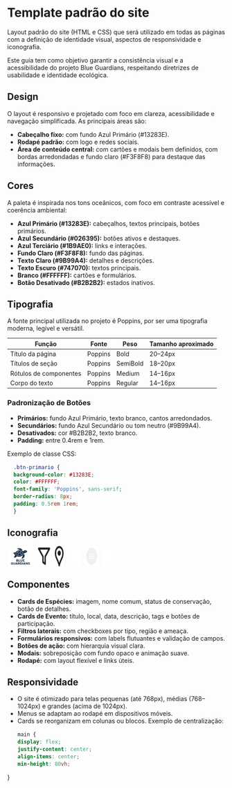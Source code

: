 # Template padrão do site
Layout padrão do site (HTML e CSS) que será utilizado em todas as páginas com a definição de identidade visual, aspectos de responsividade e iconografia.

Este guia tem como objetivo garantir a consistência visual e a acessibilidade do projeto Blue Guardians, respeitando diretrizes de usabilidade e identidade ecológica.

## Design

O layout é responsivo e projetado com foco em clareza, acessibilidade e navegação simplificada. As principais áreas são:
- **Cabeçalho fixo:** com fundo Azul Primário (#13283E).
- **Rodapé padrão:** com logo e redes sociais.
- **Área de conteúdo central:** com cartões e modais bem definidos, com bordas arredondadas e fundo claro (#F3F8F8) para destaque das informações.

## Cores
A paleta é inspirada nos tons oceânicos, com foco em contraste acessível e coerência ambiental:
- **Azul Primário (#13283E):** cabeçalhos, textos principais, botões primários.
- **Azul Secundário (#026395):** botões ativos e destaques.
- **Azul Terciário (#1B9AE0):** links e interações.
- **Fundo Claro (#F3F8F8):** fundo das páginas.
- **Texto Claro (#9B99A4):** detalhes e descrições.
- **Texto Escuro (#747070):** textos principais.
- **Branco (#FFFFFF):** cartões e formulários.
- **Botão Desativado (#B2B2B2):** estados inativos.

## Tipografia
A fonte principal utilizada no projeto é Poppins, por ser uma tipografia moderna, legível e versátil.

| Função                 | Fonte   | Peso     | Tamanho aproximado |
| ---------------------- | ------- | -------- | ------------------ |
| Título da página       | Poppins | Bold     | 20–24px            |
| Títulos de seção       | Poppins | SemiBold | 18–20px            |
| Rótulos de componentes | Poppins | Medium   | 14–16px            |
| Corpo do texto         | Poppins | Regular  | 14–16px    

### Padronização de Botões
- **Primários:** fundo Azul Primário, texto branco, cantos arredondados.
- **Secundários:** fundo Azul Secundário ou tom neutro (#9B99A4).
- **Desativados:** cor #B2B2B2, texto branco.
- **Padding:** entre 0.4rem e 1rem.
  
Exemplo de classe CSS:
  ```css
    .btn-primario {
    background-color: #13283E;
    color: #FFFFFF;
    font-family: 'Poppins', sans-serif;
    border-radius: 8px;
    padding: 0.5rem 1rem;
    }
  ```
## Iconografia

<div style="display: flex; gap: 10px; flex-wrap: wrap;">
  <img src="img/icons/Blue guardians logo.svg" alt="Login" width="60" height="auto"/>
  <img src="img/icons/Filter.svg" alt="Filtro" width="30" height="auto"/>
  <img src="img/icons/icon.svg" alt="Feedbacks" width="20" height="auto"/>
  <img src="img/icons/icone de busca.svg" alt="Eventos" width="30" height="auto"/>
  <img src="img/icons/leading-icon.svg" alt="Eventos" width="30" height="auto"/>
  <img src="img/icons/trailing-icon.svg" alt="Eventos" width="30" height="auto"/>
</div>

## Componentes
- **Cards de Espécies:** imagem, nome comum, status de conservação, botão de detalhes.
- **Cards de Evento:** título, local, data, descrição, tags e botões de participação.
- **Filtros laterais:** com checkboxes por tipo, região e ameaça.
- **Formulários responsivos:** com labels flutuantes e validação de campos.
- **Botões de ação:** com hierarquia visual clara.
- **Modais:** sobreposição com fundo opaco e animação suave.
- **Rodapé:** com layout flexível e links úteis.

## Responsividade
- O site é otimizado para telas pequenas (até 768px), médias (768–1024px) e grandes (acima de 1024px).
- Menus se adaptam ao rodapé em dispositivos móveis.
- Cards se reorganizam em colunas ou blocos.
Exemplo de centralização:
  ```css
  main {
  display: flex;
  justify-content: center;
  align-items: center;
  min-height: 80vh;
}
  ````

